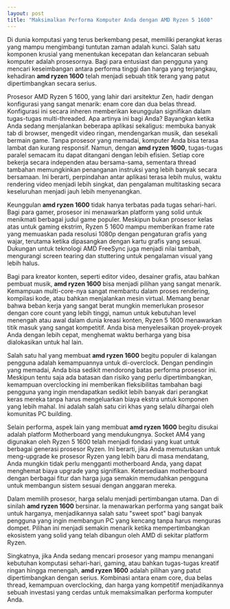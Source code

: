 ```yaml
---
layout: post
title: "Maksimalkan Performa Komputer Anda dengan AMD Ryzen 5 1600"
---
```


Di dunia komputasi yang terus berkembang pesat, memiliki perangkat keras yang mampu mengimbangi tuntutan zaman adalah kunci. Salah satu komponen krusial yang menentukan kecepatan dan kelancaran sebuah komputer adalah prosesornya. Bagi para entusiast dan pengguna yang mencari keseimbangan antara performa tinggi dan harga yang terjangkau, kehadiran **amd ryzen 1600** telah menjadi sebuah titik terang yang patut dipertimbangkan secara serius.

Prosesor AMD Ryzen 5 1600, yang lahir dari arsitektur Zen, hadir dengan konfigurasi yang sangat menarik: enam core dan dua belas thread. Konfigurasi ini secara inheren memberikan keunggulan signifikan dalam tugas-tugas multi-threaded. Apa artinya ini bagi Anda? Bayangkan ketika Anda sedang menjalankan beberapa aplikasi sekaligus: membuka banyak tab di browser, mengedit video ringan, mendengarkan musik, dan sesekali bermain game. Tanpa prosesor yang memadai, komputer Anda bisa terasa lambat dan kurang responsif. Namun, dengan **amd ryzen 1600**, tugas-tugas paralel semacam itu dapat ditangani dengan lebih efisien. Setiap core bekerja secara independen atau bersama-sama, sementara thread tambahan memungkinkan penanganan instruksi yang lebih banyak secara bersamaan. Ini berarti, perpindahan antar aplikasi terasa lebih mulus, waktu rendering video menjadi lebih singkat, dan pengalaman multitasking secara keseluruhan menjadi jauh lebih menyenangkan.

Keunggulan **amd ryzen 1600** tidak hanya terbatas pada tugas sehari-hari. Bagi para gamer, prosesor ini menawarkan platform yang solid untuk menikmati berbagai judul game populer. Meskipun bukan prosesor kelas atas untuk gaming ekstrim, Ryzen 5 1600 mampu memberikan frame rate yang memuaskan pada resolusi 1080p dengan pengaturan grafis yang wajar, terutama ketika dipasangkan dengan kartu grafis yang sesuai. Dukungan untuk teknologi AMD FreeSync juga menjadi nilai tambah, mengurangi screen tearing dan stuttering untuk pengalaman visual yang lebih halus.

Bagi para kreator konten, seperti editor video, desainer grafis, atau bahkan pembuat musik, **amd ryzen 1600** bisa menjadi pilihan yang sangat menarik. Kemampuan multi-core-nya sangat membantu dalam proses rendering, kompilasi kode, atau bahkan menjalankan mesin virtual. Memang benar bahwa beban kerja yang sangat berat mungkin memerlukan prosesor dengan core count yang lebih tinggi, namun untuk kebutuhan level menengah atau awal dalam dunia kreasi konten, Ryzen 5 1600 menawarkan titik masuk yang sangat kompetitif. Anda bisa menyelesaikan proyek-proyek Anda dengan lebih cepat, menghemat waktu berharga yang bisa dialokasikan untuk hal lain.

Salah satu hal yang membuat **amd ryzen 1600** begitu populer di kalangan pengguna adalah kemampuannya untuk di-overclock. Dengan pendingin yang memadai, Anda bisa sedikit mendorong batas performa prosesor ini. Meskipun tentu saja ada batasan dan risiko yang perlu dipertimbangkan, kemampuan overclocking ini memberikan fleksibilitas tambahan bagi pengguna yang ingin mendapatkan sedikit lebih banyak dari perangkat keras mereka tanpa harus mengeluarkan biaya ekstra untuk komponen yang lebih mahal. Ini adalah salah satu ciri khas yang selalu dihargai oleh komunitas PC building.

Selain performa, aspek lain yang membuat **amd ryzen 1600** begitu disukai adalah platform Motherboard yang mendukungnya. Socket AM4 yang digunakan oleh Ryzen 5 1600 telah menjadi fondasi yang kuat untuk berbagai generasi prosesor Ryzen. Ini berarti, jika Anda memutuskan untuk meng-upgrade ke prosesor Ryzen yang lebih baru di masa mendatang, Anda mungkin tidak perlu mengganti motherboard Anda, yang dapat menghemat biaya upgrade yang signifikan. Ketersediaan motherboard dengan berbagai fitur dan harga juga semakin memudahkan pengguna untuk membangun sistem sesuai dengan anggaran mereka.

Dalam memilih prosesor, harga selalu menjadi pertimbangan utama. Dan di sinilah **amd ryzen 1600** bersinar. Ia menawarkan performa yang sangat baik untuk harganya, menjadikannya salah satu "sweet spot" bagi banyak pengguna yang ingin membangun PC yang kencang tanpa harus menguras dompet. Pilihan ini menjadi semakin menarik ketika mempertimbangkan ekosistem yang solid yang telah dibangun oleh AMD di sekitar platform Ryzen.

Singkatnya, jika Anda sedang mencari prosesor yang mampu menangani kebutuhan komputasi sehari-hari, gaming, atau bahkan tugas-tugas kreatif ringan hingga menengah, **amd ryzen 1600** adalah pilihan yang patut dipertimbangkan dengan serius. Kombinasi antara enam core, dua belas thread, kemampuan overclocking, dan harga yang kompetitif menjadikannya sebuah investasi yang cerdas untuk memaksimalkan performa komputer Anda.
